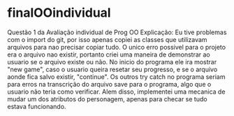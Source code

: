 # finalOOindividual
Questão 1 da Avaliação individual de Prog OO
Explicação: Eu tive problemas com o import do git, por isso apenas copiei as classes que utilizavam arquivos para nao precisar copiar tudo.
O unico erro possivel para o projeto era o arquivo nao existir, portanto criei uma maneira de demonstrar ao usuario se o arquivo existe ou não.
No inicio do programa ele ira mostrar "new game", caso o usuario queira resetar seu progresso, e se o arquivo aonde fica salvo existir, "continue".
Os outros try catch no programa seriam para erros na transcrição do arquivo save para o programa, algo que o usuario não teria como verificar.
Alem disso, implementei uma mecanica de mudar um dos atributos do personagem, apenas para checar se tudo estava funcionando.
